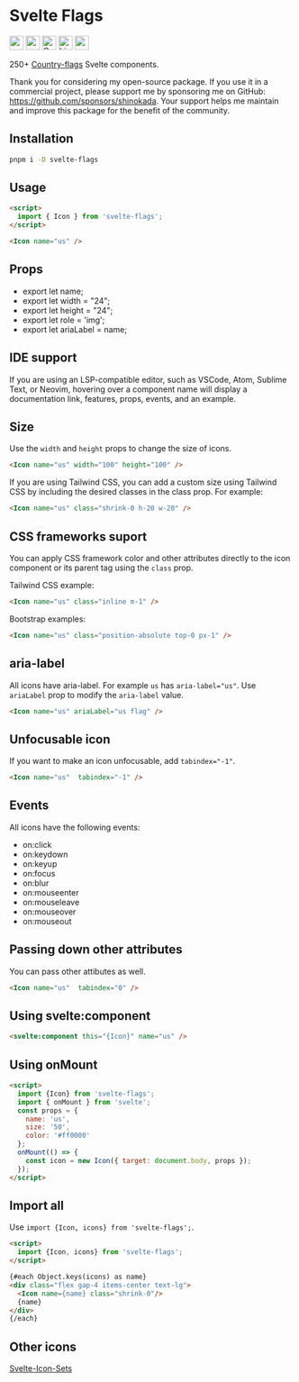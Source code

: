 # Svelte Flags

<div class="flex gap-2 my-8">
<a href="https://github.com/sponsors/shinokada" target="_blank"><img src="https://img.shields.io/static/v1?label=Sponsor&message=%E2%9D%A4&logo=GitHub&color=%23fe8e86" alt="sponsor" height="25" style="height: 25px !important;"></a>
<a href="https://www.npmjs.com/package/svelte-flags" rel="nofollow" target="_blank"><img src="https://img.shields.io/npm/v/svelte-flags" alt="npm" height="25" style="height: 25px !important;"></a>
<a href="https://twitter.com/shinokada" rel="nofollow" target="_blank"><img src="https://img.shields.io/badge/created%20by-@shinokada-4BBAAB.svg" alt="Created by Shin Okada" height="25" style="height: 25px !important;"></a>
<a href="https://opensource.org/licenses/MIT" rel="nofollow" target="_blank"><img src="https://img.shields.io/github/license/shinokada/svelte-flags" alt="License" height="25" style="height: 25px !important;"></a>
<a href="https://www.npmjs.com/package/svelte-flags" rel="nofollow" target="_blank"><img src="https://img.shields.io/npm/dw/svelte-flags.svg" alt="npm" height="25" style="height: 25px !important;"></a>
</div>

250+ [Country-flags](https://github.com/hampusborgos/country-flags) Svelte components.

Thank you for considering my open-source package. If you use it in a commercial project, please support me by sponsoring me on GitHub: https://github.com/sponsors/shinokada. Your support helps me maintain and improve this package for the benefit of the community.

## Installation

```sh
pnpm i -D svelte-flags
```

## Usage

```html
<script>
  import { Icon } from 'svelte-flags';
</script>

<Icon name="us" />
```


## Props

- export let name;
- export let width = "24";
- export let height = "24";
- export let role = 'img';
- export let ariaLabel = name;

## IDE support

If you are using an LSP-compatible editor, such as VSCode, Atom, Sublime Text, or Neovim, hovering over a component name will display a documentation link, features, props, events, and an example.


## Size

Use the `width` and `height` props to change the size of icons.

```html
<Icon name="us" width="100" height="100" />
```

If you are using Tailwind CSS, you can add a custom size using Tailwind CSS by including the desired classes in the class prop. For example:

```html
<Icon name="us" class="shrink-0 h-20 w-20" />
```

## CSS frameworks suport

You can apply CSS framework color and other attributes directly to the icon component or its parent tag using the `class` prop.

Tailwind CSS example:

```html
<Icon name="us" class="inline m-1" />
```

Bootstrap examples:

```html
<Icon name="us" class="position-absolute top-0 px-1" />
```

## aria-label

All icons have aria-label. For example `us` has `aria-label="us"`.
Use `ariaLabel` prop to modify the `aria-label` value.

```html
<Icon name="us" ariaLabel="us flag" />
```

## Unfocusable icon

If you want to make an icon unfocusable, add `tabindex="-1"`.

```html
<Icon name="us"  tabindex="-1" />
```

## Events

All icons have the following events:

- on:click
- on:keydown
- on:keyup
- on:focus
- on:blur
- on:mouseenter
- on:mouseleave
- on:mouseover
- on:mouseout

## Passing down other attributes

You can pass other attibutes as well.

```html
<Icon name="us"  tabindex="0" />
```

## Using svelte:component

```html
<svelte:component this="{Icon}" name="us" />
```

## Using onMount

```html
<script>
  import {Icon} from 'svelte-flags';
  import { onMount } from 'svelte';
  const props = {
    name: 'us',
    size: '50',
    color: '#ff0000'
  };
  onMount(() => {
    const icon = new Icon({ target: document.body, props });
  });
</script>
```


## Import all

Use `import {Icon, icons} from 'svelte-flags';`.

```html
<script>
  import {Icon, icons} from 'svelte-flags';
</script>

{#each Object.keys(icons) as name}
<div class="flex gap-4 items-center text-lg">
  <Icon name={name} class="shrink-0"/>
  {name}
</div>
{/each}
```

## Other icons

[Svelte-Icon-Sets](https://svelte-svg-icons.vercel.app/)